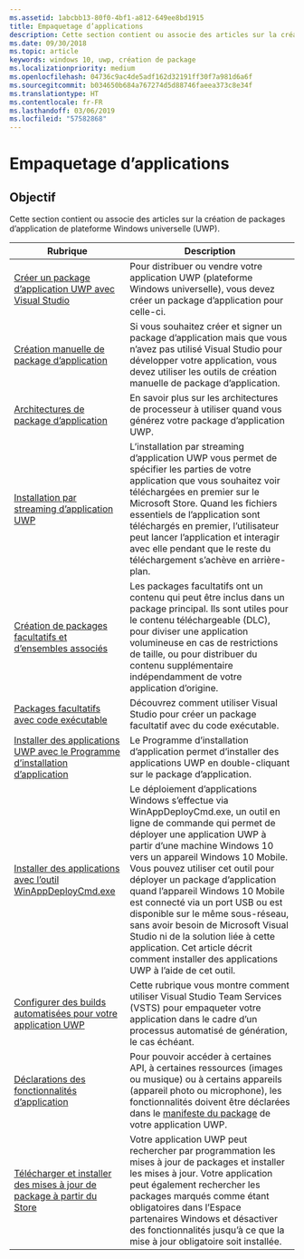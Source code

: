 ```yaml
---
ms.assetid: 1abcbb13-80f0-4bf1-a812-649ee8bd1915
title: Empaquetage d’applications
description: Cette section contient ou associe des articles sur la création de packages d’application de plateforme Windows universelle (UWP).
ms.date: 09/30/2018
ms.topic: article
keywords: windows 10, uwp, création de package
ms.localizationpriority: medium
ms.openlocfilehash: 04736c9ac4de5adf162d32191ff30f7a981d6a6f
ms.sourcegitcommit: b034650b684a767274d5d88746faeea373c8e34f
ms.translationtype: HT
ms.contentlocale: fr-FR
ms.lasthandoff: 03/06/2019
ms.locfileid: "57582868"
---
```

# <a name="packaging-apps"></a>Empaquetage d’applications


## <a name="purpose"></a>Objectif

Cette section contient ou associe des articles sur la création de packages d’application de plateforme Windows universelle (UWP).

| Rubrique | Description |
|-------|-------------|
| [Créer un package d’application UWP avec Visual Studio](packaging-uwp-apps.md) | Pour distribuer ou vendre votre application UWP (plateforme Windows universelle), vous devez créer un package d’application pour celle-ci. |
| [Création manuelle de package d’application](manual-packaging-root.md) | Si vous souhaitez créer et signer un package d’application mais que vous n’avez pas utilisé Visual Studio pour développer votre application, vous devez utiliser les outils de création manuelle de package d’application. |
| [Architectures de package d’application](device-architecture.md) | En savoir plus sur les architectures de processeur à utiliser quand vous générez votre package d’application UWP. |
| [Installation par streaming d’application UWP](streaming-install.md) | L’installation par streaming d’application UWP vous permet de spécifier les parties de votre application que vous souhaitez voir téléchargées en premier sur le Microsoft Store. Quand les fichiers essentiels de l’application sont téléchargés en premier, l’utilisateur peut lancer l’application et interagir avec elle pendant que le reste du téléchargement s’achève en arrière-plan. |
| [Création de packages facultatifs et d’ensembles associés](optional-packages.md) | Les packages facultatifs ont un contenu qui peut être inclus dans un package principal. Ils sont utiles pour le contenu téléchargeable (DLC), pour diviser une application volumineuse en cas de restrictions de taille, ou pour distribuer du contenu supplémentaire indépendamment de votre application d’origine. |
| [Packages facultatifs avec code exécutable](optional-packages-with-executable-code.md) | Découvrez comment utiliser Visual Studio pour créer un package facultatif avec du code exécutable. |
| [Installer des applications UWP avec le Programme d’installation d’application](appinstaller-root.md) | Le Programme d’installation d’application permet d’installer des applications UWP en double-cliquant sur le package d’application. |
| [Installer des applications avec l’outil WinAppDeployCmd.exe](install-universal-windows-apps-with-the-winappdeploycmd-tool.md) | Le déploiement d’applications Windows s’effectue via WinAppDeployCmd.exe, un outil en ligne de commande qui permet de déployer une application UWP à partir d’une machine Windows 10 vers un appareil Windows 10 Mobile. Vous pouvez utiliser cet outil pour déployer un package d’application quand l’appareil Windows 10 Mobile est connecté via un port USB ou est disponible sur le même sous-réseau, sans avoir besoin de Microsoft Visual Studio ni de la solution liée à cette application. Cet article décrit comment installer des applications UWP à l’aide de cet outil. |
| [Configurer des builds automatisées pour votre application UWP](auto-build-package-uwp-apps.md) | Cette rubrique vous montre comment utiliser Visual Studio Team Services (VSTS) pour empaqueter votre application dans le cadre d’un processus automatisé de génération, le cas échéant. |
| [Déclarations des fonctionnalités d’application](app-capability-declarations.md) | Pour pouvoir accéder à certaines API, à certaines ressources (images ou musique) ou à certains appareils (appareil photo ou microphone), les fonctionnalités doivent être déclarées dans le [manifeste du package](https://msdn.microsoft.com/library/windows/apps/BR211474) de votre application UWP. |
| [Télécharger et installer des mises à jour de package à partir du Store](self-install-package-updates.md) | Votre application UWP peut rechercher par programmation les mises à jour de packages et installer les mises à jour. Votre application peut également rechercher les packages marqués comme étant obligatoires dans l’Espace partenaires Windows et désactiver des fonctionnalités jusqu’à ce que la mise à jour obligatoire soit installée.  |
